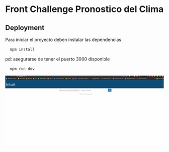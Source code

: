 # Front Challenge Pronostico del Clima

## Deployment

Para iniciar el proyecto deben instalar las dependencias

```bash
  npm install
```

pd: asegurarse de tener el puerto 3000 disponible

```bash
  npm run dev
```

![](demoFront.gif)
